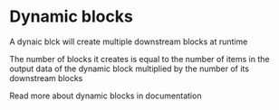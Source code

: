 # Dynamic blocks    

A dynaic blck will create multiple downstream blocks at runtime

The number of blocks it creates is equal to the number of items in the output data of the dynamic block multiplied by the number of its downstream blocks

Read more about dynamic blocks in documentation